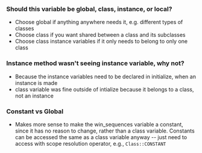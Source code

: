 ### Should this variable be global, class, instance, or local?
* Choose global if anything anywhere needs it, e.g. different types of classes
* Choose class if you want shared between a class and its subclasses
* Choose class instance variables if it only needs to belong to only one class

### Instance method wasn't seeing instance variable, why not?
* Because the instance variables need to be declared in initialize, when an instance is made
* class variable was fine outside of intialize because it belongs to a class, not an instance

### Constant vs Global
* Makes more sense to make the win_sequences variable a constant, since it has no reason to change, rather than a class variable. Constants can be accessed the same as a class variable anyway -- just need to access with scope resolution operator, e.g., `Class::CONSTANT`
